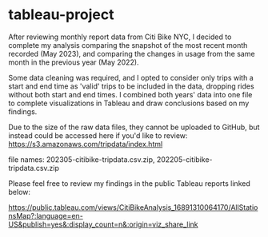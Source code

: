 # tableau-project

After reviewing monthly report data from Citi Bike NYC, I decided to complete my analysis comparing the snapshot of the most recent month recorded (May 2023), and comparing the changes in usage from the same month in the previous year (May 2022). 

Some data cleaning was required, and I opted to consider only trips with a start and end time as 'valid' trips to be included in the data, dropping rides without both start and end times. I combined both years' data into one file to complete visualizations in Tableau and draw conclusions based on my findings.

Due to the size of the raw data files, they cannot be uploaded to GitHub, but instead could be accessed here if you'd like to review: https://s3.amazonaws.com/tripdata/index.html
  
  file names:  202305-citibike-tripdata.csv.zip,
  202205-citibike-tripdata.csv.zip 

Please feel free to review my findings in the public Tableau reports linked below:

https://public.tableau.com/views/CitiBikeAnalysis_16891310064170/AllStationsMap?:language=en-US&publish=yes&:display_count=n&:origin=viz_share_link

